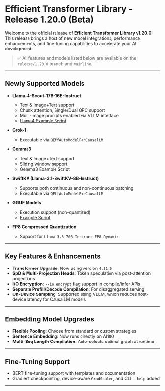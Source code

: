 # Efficient Transformer Library - Release 1.20.0 (Beta)

Welcome to the official release of **Efficient Transformer Library v1.20.0**! This release brings a host of new model integrations, performance enhancements, and fine-tuning capabilities to accelerate your AI development.

> ✅ All features and models listed below are available on the `release/1.20.0` branch and `mainline`.

---

## Newly Supported Models

- **Llama-4-Scout-17B-16E-Instruct**
  - Text & Image+Text support
  - Chunk attention, Single/Dual QPC support
  - Multi-image prompts enabled via VLLM interface
  - [Llama4 Example Script](https://github.com/quic/efficient-transformers/blob/main/examples/llama4_example.py)

- **Grok-1**
  - Executable via `QEffAutoModelForCausalLM`

- **Gemma3**
  - Text & Image+Text support
  - Sliding window support
  - [Gemma3 Example Script](https://github.com/quic/efficient-transformers/blob/main/examples/gemma3_example/gemma3_mm.py)


- **SwiftKV (Llama-3.1-SwiftKV-8B-Instruct)**
  - Supports both continuous and non-continuous batching
  - Executable via `QEffAutoModelForCausalLM`

- **GGUF Models**
  - Execution support (non-quantized)
  - [Example Script](https://github.com/quic/efficient-transformers/blob/main/examples/basic_gguf_models.py)

- **FP8 Compressed Quantization**
  - Support for `Llama-3.3-70B-Instruct-FP8-Dynamic`

---

## Key Features & Enhancements

- **Transformer Upgrade**: Now using version `4.51.3`
- **SpD & Multi-Projection Heads**: Token speculation via post-attention projections
- **I/O Encryption**: `--io-encrypt` flag support in compile/infer APIs
- **Separate Prefill/Decode Compilation**: For disaggregated serving
- **On-Device Sampling**: Supported using VLLM, which reduces host-device latency for CausalLM models

---

## Embedding Model Upgrades

- **Flexible Pooling**: Choose from standard or custom strategies
- **Sentence Embedding**: Now runs directly on AI100
- **Multi-Seq Length Compilation**: Auto-selects optimal graph at runtime

---

## Fine-Tuning Support

- BERT fine-tuning support with templates and documentation
- Gradient checkpointing, device-aware `GradScaler`, and CLI `--help` added

---